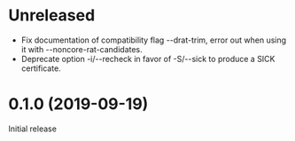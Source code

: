 # Unreleased

- Fix documentation of compatibility flag --drat-trim, error out when using it
  with --noncore-rat-candidates.
- Deprecate option -i/--recheck in favor of -S/--sick to produce a SICK
  certificate.

# 0.1.0 (2019-09-19)

Initial release
